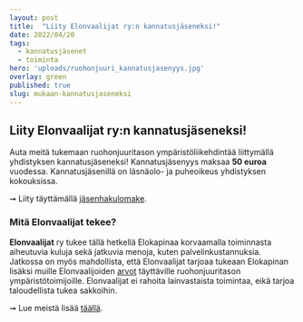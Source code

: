 ```yaml
---
layout: post
title:  "Liity Elonvaalijat ry:n kannatusjäseneksi!"
date: 2022/04/20
tags:
  - kannatusjäsenet
  - toiminta
hero: 'uploads/ruohonjuuri_kannatusjasenyys.jpg'
overlay: green
published: true
slug: mukaan-kannatusjaseneksi
---
```

## Liity Elonvaalijat ry:n kannatusjäseneksi!
Auta meitä tukemaan ruohonjuuritason ympäristöliikehdintää liittymällä yhdistyksen kannatusjäseneksi! Kannatusjäsenyys maksaa **50 euroa** vuodessa. Kannatusjäsenillä on läsnäolo- ja puheoikeus yhdistyksen kokouksissa.

➞ Liity täyttämällä [jäsenhakulomake](https://cryptpad.fr/form/#/2/form/view/jb1abEsT52puDhTYO2DpWkWdkQ4xpMq-wYZvm8unQrQ/).

### Mitä Elonvaalijat tekee?
**Elonvaalijat** ry tukee tällä hetkellä Elokapinaa korvaamalla toiminnasta aiheutuvia kuluja sekä jatkuvia menoja, kuten palvelinkustannuksia. Jatkossa on myös mahdollista, että Elonvaalijat tarjoaa tukeaan Elokapinan lisäksi muille Elonvaalijoiden [arvot](https://elonvaalijat.fi/about/#arvot) täyttäville ruohonjuuritason ympäristötoimijoille. Elonvaalijat ei rahoita lainvastaista toimintaa, eikä tarjoa taloudellista tukea sakkoihin.

➞ Lue meistä lisää [täällä](https://elonvaalijat.fi/about/).
